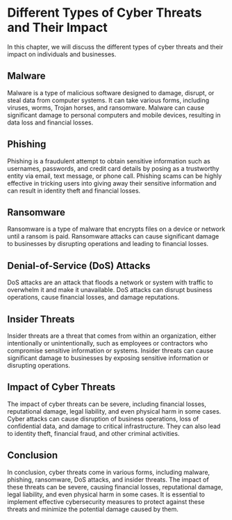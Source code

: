 Different Types of Cyber Threats and Their Impact
============================================================================================================

In this chapter, we will discuss the different types of cyber threats and their impact on individuals and businesses.

Malware
-------

Malware is a type of malicious software designed to damage, disrupt, or steal data from computer systems. It can take various forms, including viruses, worms, Trojan horses, and ransomware. Malware can cause significant damage to personal computers and mobile devices, resulting in data loss and financial losses.

Phishing
--------

Phishing is a fraudulent attempt to obtain sensitive information such as usernames, passwords, and credit card details by posing as a trustworthy entity via email, text message, or phone call. Phishing scams can be highly effective in tricking users into giving away their sensitive information and can result in identity theft and financial losses.

Ransomware
----------

Ransomware is a type of malware that encrypts files on a device or network until a ransom is paid. Ransomware attacks can cause significant damage to businesses by disrupting operations and leading to financial losses.

Denial-of-Service (DoS) Attacks
-------------------------------

DoS attacks are an attack that floods a network or system with traffic to overwhelm it and make it unavailable. DoS attacks can disrupt business operations, cause financial losses, and damage reputations.

Insider Threats
---------------

Insider threats are a threat that comes from within an organization, either intentionally or unintentionally, such as employees or contractors who compromise sensitive information or systems. Insider threats can cause significant damage to businesses by exposing sensitive information or disrupting operations.

Impact of Cyber Threats
-----------------------

The impact of cyber threats can be severe, including financial losses, reputational damage, legal liability, and even physical harm in some cases. Cyber attacks can cause disruption of business operations, loss of confidential data, and damage to critical infrastructure. They can also lead to identity theft, financial fraud, and other criminal activities.

Conclusion
----------

In conclusion, cyber threats come in various forms, including malware, phishing, ransomware, DoS attacks, and insider threats. The impact of these threats can be severe, causing financial losses, reputational damage, legal liability, and even physical harm in some cases. It is essential to implement effective cybersecurity measures to protect against these threats and minimize the potential damage caused by them.
